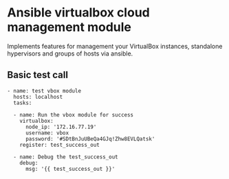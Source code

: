 # Ansible virtualbox cloud management module

Implements features for management your VirtualBox instances, standalone hypervisors and groups of hosts via ansible. 

## Basic test call


```
- name: test vbox module
  hosts: localhost
  tasks:

  - name: Run the vbox module for success
    virtualbox:
      node_ip: '172.16.77.19'
      username: vbox
      password: '#SDtBnJuUBeQa4GJq!Zhw8EVLQatsk'
    register: test_success_out
  
  - name: Debug the test_success_out
    debug:
      msg: '{{ test_success_out }}'
```
